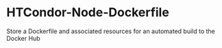 # HTCondor-Node-Dockerfile
Store a Dockerfile and associated resources for an automated build to the Docker Hub

